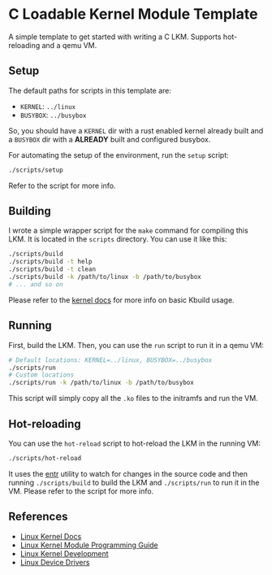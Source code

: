 # C Loadable Kernel Module Template

A simple template to get started with writing a C LKM. Supports hot-reloading and a qemu VM.

## Setup

The default paths for scripts in this template are:

- `KERNEL`: `../linux`
- `BUSYBOX`: `../busybox`

So, you should have a `KERNEL` dir with a rust enabled kernel already built and
a `BUSYBOX` dir with a **ALREADY** built and configured busybox.

For automating the setup of the environment, run the `setup` script:

```bash
./scripts/setup
```

Refer to the script for more info.

## Building

I wrote a simple wrapper script for the `make` command for compiling this LKM.
It is located in the `scripts` directory. You can use it like this:

```bash
./scripts/build
./scripts/build -t help
./scripts/build -t clean
./scripts/build -k /path/to/linux -b /path/to/busybox
# ... and so on
```

Please refer to the
[kernel docs](https://www.kernel.org/doc/html/latest/kbuild/kbuild.html) for
more info on basic Kbuild usage.

## Running

First, build the LKM. Then, you can use the `run` script to run it in a qemu VM:

```bash
# Default locations: KERNEL=../linux, BUSYBOX=../busybox
./scripts/run
# Custom locations
./scripts/run -k /path/to/linux -b /path/to/busybox
```

This script will simply copy all the `.ko` files to the initramfs and run the
VM.

## Hot-reloading

You can use the `hot-reload` script to hot-reload the LKM in the running VM:

```bash
./scripts/hot-reload
```

It uses the [entr](https://github.com/clibs/entr) utility to watch for changes in the source code and then
running `./scripts/build` to build the LKM and `./scripts/run` to run it in the
VM. Please refer to the script for more info.

## References

- [Linux Kernel Docs](https://www.kernel.org/doc/html/latest/index.html)
- [Linux Kernel Module Programming Guide](https://www.tldp.org/LDP/lkmpg/2.6/html/index.html)
- [Linux Kernel Development](https://www.amazon.com/Linux-Kernel-Development-Robert-Love/dp/0672329468)
- [Linux Device Drivers](https://www.amazon.com/Linux-Device-Drivers-3rd-Edition/dp/0596005903)
